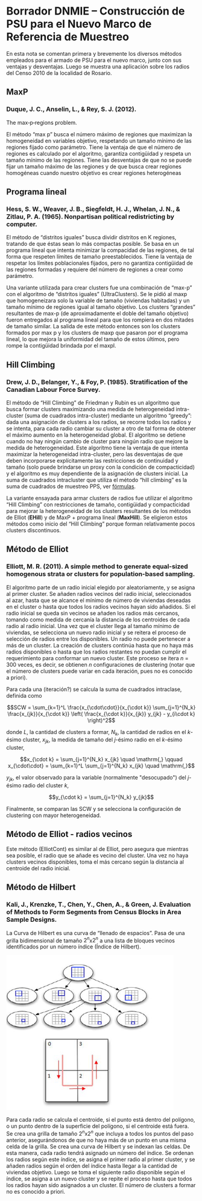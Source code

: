 # Borrador DNMIE – Construcción de PSU para el Nuevo Marco de Referencia de Muestreo

En esta nota se comentan primera y brevemente los diversos métodos empleados 
para el armado de PSU para el nuevo marco, junto con sus ventajas y desventajas. 
Luego se muestra una aplicación sobre los radios del Censo 2010 de la localidad de Rosario.

## MaxP

### Duque, J. C., Anselin, L., & Rey, S. J. (2012). 
The max‐p‐regions problem.

El método “max p” busca el número máximo de regiones que maximizan 
la homogeneidad en variables objetivo, respetando un tamaño mínimo 
de las regiones fijado como parámetro. 
Tiene la ventaja de que el número de regiones es calculado por el algoritmo, 
garantiza contigüidad y respeta un tamaño mínimo de las regiones. 
Tiene las desventajas de que no se puede fijar un tamaño máximo de las regiones 
y de que busca crear regiones homogéneas cuando nuestro objetivo es 
crear regiones heterogéneas

## Programa lineal

### Hess, S. W., Weaver, J. B., Siegfeldt, H. J., Whelan, J. N., & Zitlau, P. A. (1965). Nonpartisan political redistricting by computer. 

El método de “distritos iguales” busca dividir distritos en K regiones, 
tratando de que éstas sean lo más compactas posible. Se basa en un programa lineal 
que intenta minimizar la compacidad de las regiones, de tal forma que respeten 
límites de tamaño preestablecidos. 
Tiene la ventaja de respetar los límites poblacionales fijados, 
pero no garantiza contigüidad de las regiones formadas y 
requiere del número de regiones a crear como parámetro.

Una variante utilizada para crear clusters fue una combinación de “max-p” 
con el algoritmo de “distritos iguales” (UltraClusters). 
Se le pidió al maxp que homogeneizara solo la variable de tamaño (viviendas habitadas) y 
un tamaño mínimo de regiones igual al tamaño objetivo. 
Los clusters “grandes” resultantes de max-p (de aproximadamente el doble del tamaño objetivo) 
fueron entregados al programa lineal para que los rompiera en dos mitades de tamaño similar. 
La salida de este método entonces son los clusters formados por max p y 
los clusters de maxp que pasaron por el programa lineal, 
lo que mejora la uniformidad del tamaño de estos últimos, 
pero rompe la contigüidad brindada por el maxpl.

## Hill Climbing

### Drew, J. D., Belanger, Y., & Foy, P. (1985). Stratification of the Canadian Labour Force Survey. 

El método de “Hill Climbing” de Friedman y Rubin es un algoritmo que busca 
formar clusters maximizando una medida de heterogeneidad intra-cluster 
(suma de cuadrados intra-cluster) mediante un algoritmo “greedy”: 
dada una asignación de clusters a los radios, se recorre todos los radios y 
se intenta, para cada radio cambiar su cluster a otro de tal forma de 
obtener el máximo aumento en la heterogeneidad global. 
El algoritmo se detiene cuando no hay ningún cambio de cluster para ningún radio 
que mejore la medida de heterogeneidad. 
Este algoritmo tiene la ventaja de que intenta maximizar 
la heterogeneidad intra-cluster, pero las desventajas de 
que deben incorporarse explícitamente las restricciones de continuidad y tamaño 
(solo puede brindarse un proxy con la condición de compacticidad) y 
el algoritmo es muy dependiente de la asignación de clusters inicial.
La suma de cuadrados intracluster que utiliza el método “hill climbing” 
es la suma de cuadrados de muestreo PPS, 
ver [fórmulas](https://gitlab.indec.gob.ar/halperin/dniem-psu/blob/master/formulas%20hill%20climbing.md).

La variante ensayada para armar clusters de radios 
fue utilizar el algoritmo “Hill Climbing” con restricciones de 
tamaño, contigüidad y compacticidad para mejorar la heterogeneidad de los clusters 
resultantes de los métodos de Elliot (**EHill**) y de MaxP + programa lineal (**MaxHill**). 
Se eligieron estos métodos como inicio del “Hill Climbing” 
porque forman relativamente pocos clusters discontinuos.

## Método de Elliot

### Elliott, M. R. (2011). A simple method to generate equal-sized homogenous strata or clusters for population-based sampling. 

El algoritmo parte de un radio inicial elegido por aleatoriamente, 
y se asigna al primer cluster. 
Se añaden radios vecinos del radio inicial, seleccionados al azar, 
hasta que se alcance el mínimo de número de viviendas deseadas en el cluster o 
hasta que todos los radios vecinos hayan sido añadidos. 
Si el radio inicial se queda sin vecinos se añaden los radios más cercanos, 
tomando como medida de cercanía la distancia de los centroides de cada radio al radio inicial.
Una vez que el cluster llega al tamaño mínimo de viviendas, 
se selecciona un nuevo radio inicial y se reitera el proceso de selección de radios 
entre los disponibles. 
Un radio no puede pertenecer a más de un cluster.
La creación de clusters continúa hasta que no haya más radios disponibles o 
hasta que los radios restantes no puedan cumplir el requerimiento para conformar un nuevo cluster.
Este proceso se itera $`n`$ = 300 veces, es decir, 
se obtienen $`n`$ configuraciones de clustering 
(notar que el número de clusters puede variar en cada iteración, pues no es conocido a priori). 

Para cada una (iteración?) se calcula la suma de cuadrados intraclase, definida como

```math
SCW = \sum_{k=1}^L \frac{x_{\cdot\cdot}}{x_{\cdot k}}
      \sum_{j=1}^{N_k} \frac{x_{jk}}{x_{\cdot k}}
      \left( \frac{x_{\cdot k}}{x_{jk}} y_{jk} - y_{i\cdot k} \right)^2
```

donde 
$`L`$, la cantidad de clusters a formar,
$`N_k`$, la cantidad de radios en el $`k`$-ésimo cluster,
$`x_{jk}`$, la medida de tamaño del $`j`$-ésimo radio en el $`k`$-ésimo cluster,

```math
x_{\cdot k} = \sum_{j=1}^{N_k} x_{jk}
\quad
\mathrm{,}
\qquad
x_{\cdot\cdot} = \sum_{k=1}^L \sum_{j=1}^{N_k} x_{jk}
\quad
\mathrm{,}
```
$`y_{jk}`$, el valor observado para la variable (normalmente "desocupado") 
del $`j`$-ésimo radio del cluster $`k`$,
```math
y_{\cdot k} = \sum_{j=1}^{N_k} y_{jk}
```

Finalmente, se comparan las SCW y 
se selecciona la configuración de clustering con mayor heterogeneidad.


## Método de Elliot - radios vecinos

Este método (ElliotCont) es similar al de Elliot, pero asegura que mientras sea posible, 
el radio que se añade es vecino del cluster. 
Una vez no haya clusters vecinos disponibles, 
toma el más cercano según la distancia al centroide del radio inicial.



## Método de Hilbert
### Kali, J., Krenzke, T., Chen, Y., Chen, A., & Green, J. Evaluation of Methods to Form Segments from Census Blocks in Area Sample Designs.

La Curva de Hilbert es una curva de “llenado de espacios”. 
Pasa de una grilla bidimensional de tamaño $`2^n`$x$`2^n`$ a 
una lista de bloques vecinos identificados por un número índice 
(Índice de Hilbert).

![Figura. Método de Hilbert](metodo_de_Hilbert.png)

Para cada radio se calcula el centroide, si el punto está dentro del polígono, 
o un punto dentro de la superficie del polígono, si el centroide está fuera.
Se crea una grilla de tamaño $`2^n`$x$`2^n`$ que incluya a 
todos los puntos del paso anterior, asegurándonos de que 
no haya más de un punto en una misma celda de la grilla. 
Se crea una curva de Hilbert y se indexan las celdas.
De esta manera, cada radio tendrá asignado un número del índice. 
Se ordenan los radios según este índice, se asigna el primer radio al primer cluster, 
y se añaden radios según el orden del índice 
hasta llegar a la cantidad de viviendas objetivo.
Luego se toma el siguiente radio disponible según el índice, se asigna a un nuevo cluster y 
se repite el proceso hasta que todos los radios hayan sido asignados a un cluster.
El número de clusters a formar no es conocido a priori.
